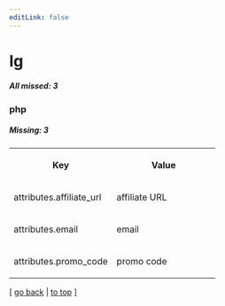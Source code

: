```yaml
---
editLink: false
---
```


# lg

##### All missed: 3


### php

##### Missing: 3

<table width="100%">
<tr><th width="50%">

Key

</th><th width="50%">

Value

</th></tr>
<tr><td width="50%">

attributes.affiliate_url

</td><td width="50%">

affiliate URL

</td></tr>
<tr><td width="50%">

attributes.email

</td><td width="50%">

email

</td></tr>
<tr><td width="50%">

attributes.promo_code

</td><td width="50%">

promo code

</td></tr>
</table>

[ [go back](../status.md) | [to top](#) ]

